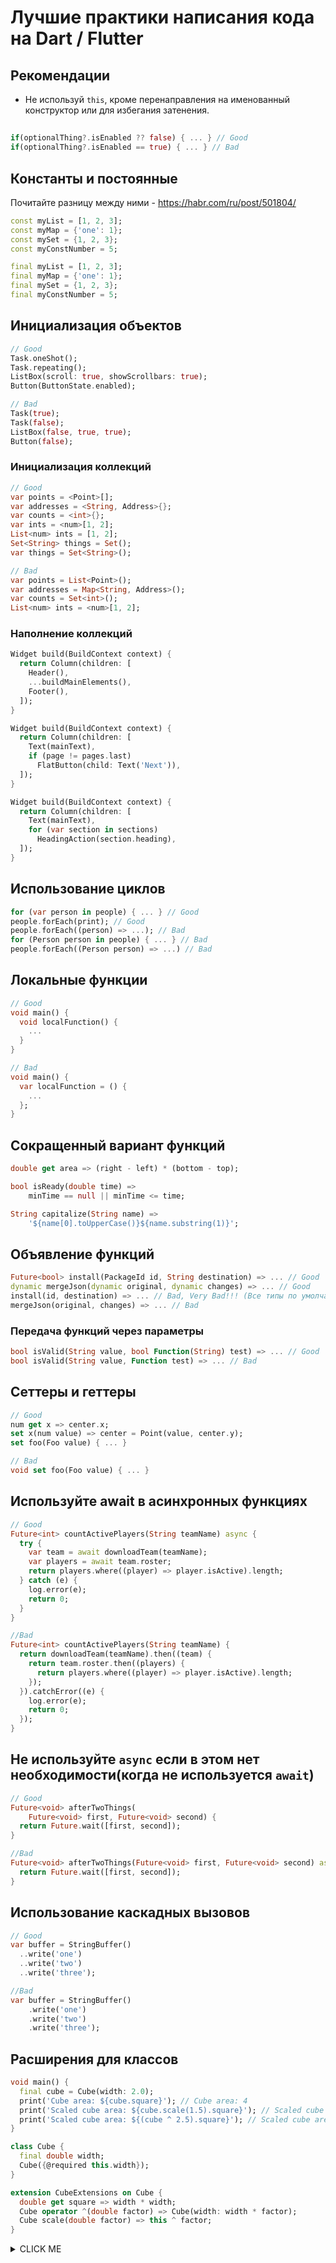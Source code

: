 # Лучшие практики написания кода на Dart / Flutter

## Рекомендации
* Не используй `this`, кроме перенаправления на именованный конструктор или для избегания затенения.

## 
```dart
if(optionalThing?.isEnabled ?? false) { ... } // Good
if(optionalThing?.isEnabled == true) { ... } // Bad
```

## Константы и постоянные

Почитайте разницу между ними - https://habr.com/ru/post/501804/

```dart 
const myList = [1, 2, 3];
const myMap = {'one': 1};
const mySet = {1, 2, 3};
const myConstNumber = 5;

final myList = [1, 2, 3];
final myMap = {'one': 1};
final mySet = {1, 2, 3};
final myConstNumber = 5; 

```

## Инициализация объектов
```dart
// Good
Task.oneShot();
Task.repeating();
ListBox(scroll: true, showScrollbars: true);
Button(ButtonState.enabled);

// Bad
Task(true);
Task(false);
ListBox(false, true, true);
Button(false);
```

### Инициализация коллекций
```dart 
// Good
var points = <Point>[];
var addresses = <String, Address>{};
var counts = <int>{};
var ints = <num>[1, 2];
List<num> ints = [1, 2];
Set<String> things = Set();
var things = Set<String>();

// Bad
var points = List<Point>();
var addresses = Map<String, Address>();
var counts = Set<int>();
List<num> ints = <num>[1, 2];
```

### Наполнение коллекций
```dart  
Widget build(BuildContext context) {
  return Column(children: [
    Header(),
    ...buildMainElements(),
    Footer(),
  ]);
} 

Widget build(BuildContext context) {
  return Column(children: [
    Text(mainText),
    if (page != pages.last)
      FlatButton(child: Text('Next')),
  ]);
} 

Widget build(BuildContext context) {
  return Column(children: [
    Text(mainText),
    for (var section in sections)
      HeadingAction(section.heading),
  ]);
}
```

## Использование циклов
```dart  
for (var person in people) { ... } // Good
people.forEach(print); // Good
people.forEach((person) => ...); // Bad
for (Person person in people) { ... } // Bad
people.forEach((Person person) => ...) // Bad
```

## Локальные функции
```dart 
// Good
void main() {
  void localFunction() {
    ...
  }
}

// Bad
void main() {
  var localFunction = () {
    ...
  };
}
```

## Сокращенный вариант функций
```dart
double get area => (right - left) * (bottom - top);

bool isReady(double time) =>
    minTime == null || minTime <= time;

String capitalize(String name) =>
    '${name[0].toUpperCase()}${name.substring(1)}';
``` 

## Объявление функций
```dart
Future<bool> install(PackageId id, String destination) => ... // Good
dynamic mergeJson(dynamic original, dynamic changes) => ... // Good
install(id, destination) => ... // Bad, Very Bad!!! (Все типы по умолчанию dynamic)
mergeJson(original, changes) => ... // Bad
```

### Передача функций через параметры
```dart
bool isValid(String value, bool Function(String) test) => ... // Good
bool isValid(String value, Function test) => ... // Bad
```

## Сеттеры и геттеры
```dart
// Good
num get x => center.x;
set x(num value) => center = Point(value, center.y);
set foo(Foo value) { ... }

// Bad
void set foo(Foo value) { ... }
```

## Используйте await в асинхронных функциях
```dart
// Good
Future<int> countActivePlayers(String teamName) async {
  try {
    var team = await downloadTeam(teamName); 
    var players = await team.roster;
    return players.where((player) => player.isActive).length;
  } catch (e) {
    log.error(e);
    return 0;
  }
}

//Bad
Future<int> countActivePlayers(String teamName) {
  return downloadTeam(teamName).then((team) { 
    return team.roster.then((players) {
      return players.where((player) => player.isActive).length;
    });
  }).catchError((e) {
    log.error(e);
    return 0;
  });
}
```

## Не используйте `async` если в этом нет необходимости(когда не используется `await`)

```dart
// Good
Future<void> afterTwoThings(
    Future<void> first, Future<void> second) {
  return Future.wait([first, second]);
}

//Bad
Future<void> afterTwoThings(Future<void> first, Future<void> second) async {
  return Future.wait([first, second]);
}
```

## Использование каскадных вызовов

```dart
// Good
var buffer = StringBuffer()
  ..write('one')
  ..write('two')
  ..write('three');

//Bad
var buffer = StringBuffer()
    .write('one')
    .write('two')
    .write('three');
```

## Расширения для классов
```dart
void main() {
  final cube = Cube(width: 2.0);
  print('Cube area: ${cube.square}'); // Cube area: 4
  print('Scaled cube area: ${cube.scale(1.5).square}'); // Scaled cube area: 9
  print('Scaled cube area: ${(cube ^ 2.5).square}'); // Scaled cube are: 25
}

class Cube {
  final double width;
  Cube({@required this.width});
}

extension CubeExtensions on Cube {
  double get square => width * width;
  Cube operator ^(double factor) => Cube(width: width * factor);
  Cube scale(double factor) => this ^ factor;
}
```

<details><summary>CLICK ME</summary>
<p>  

## Игра Пятнашки

Можно позапускать и поиграться в DartPad 

https://dartpad.dev/6f17ca1a1f9e135b296c84880de15132 

## Навигация

Локальный и Глобальный навигаторы

https://dartpad.dev/c0129fb43213c46467a4084e61eefdda

#### Скрытый блок кода!

```dart
if(optionalThing?.isEnabled ?? false) { ... } // Good
if(optionalThing?.isEnabled == true) { ... } // Bad
```

</p>
</details>
